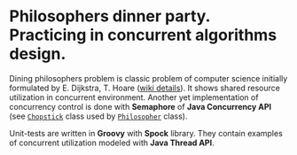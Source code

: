 # Philosophers dinner party. Practicing in concurrent algorithms design.

Dining philosophers problem is classic problem of computer science initially formulated by E. Dijkstra, T. Hoare
([wiki details](https://en.wikipedia.org/wiki/Dining_philosophers_problem)). It shows shared resource utilization in concurrent environment. 
Another yet implementation of concurrency control is done with **Semaphore** of **Java Concurrency API** (see [`Chopstick`](./src/main/java/concurrency/philos/Chopstick.java) class used by [`Philosopher`](./src/main/java/concurrency/philos/Philosopher.java) class). 

Unit-tests are written in **Groovy** with **Spock** library. They contain examples of concurrent utilization modeled with **Java Thread API**.